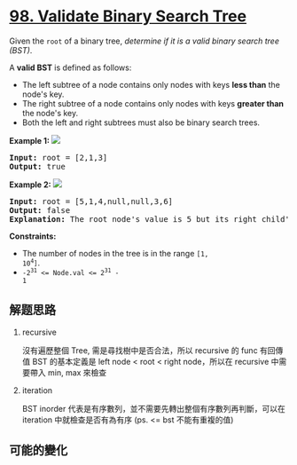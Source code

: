 # [98. Validate Binary Search Tree](https://leetcode.com/problems/validate-binary-search-tree/)
Given the <code>root</code> of a binary tree, _determine if it is a valid binary search tree (BST)_.

A **valid BST** is defined as follows:


- The left subtree of a node contains only nodes with keys **less than** the node&#39;s key.
- The right subtree of a node contains only nodes with keys **greater than** the node&#39;s key.
- Both the left and right subtrees must also be binary search trees.



**Example 1:**
![](https://assets.leetcode.com/uploads/2020/12/01/tree1.jpg)

<pre><strong>Input:</strong> root = [2,1,3]
<strong>Output:</strong> true
</pre>

**Example 2:**
![](https://assets.leetcode.com/uploads/2020/12/01/tree2.jpg)

<pre><strong>Input:</strong> root = [5,1,4,null,null,3,6]
<strong>Output:</strong> false
<strong>Explanation:</strong> The root node&#39;s value is 5 but its right child&#39;s value is 4.
</pre>



**Constraints:**


- The number of nodes in the tree is in the range <code>[1, 10<sup>4</sup>]</code>.
- <code>-2<sup>31</sup> &lt;= Node.val &lt;= 2<sup>31</sup> - 1</code>


##  解题思路

1. recursive

    沒有遍歷整個 Tree, 需是尋找樹中是否合法，所以 recursive 的 func 有回傳值
    BST 的基本定義是 left node < root < right node，所以在 recursive 中需要帶入 min, max 來檢查

1. iteration

    BST inorder 代表是有序數列，並不需要先轉出整個有序數列再判斷，可以在 iteration 中就檢查是否有為有序 (ps. <= bst 不能有重複的值)

##  可能的變化

